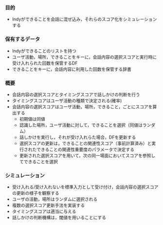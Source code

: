 ### 目的 
- Indyができることを会話に混ぜ込み，それらのスコア化をシミュレーションする

### 保有するデータ
- Indyができることのリストを持つ
- ユーザ活動，場所，できることをキーに，会話内容の選択スコアと実行時に受け入れられた回数を保管するDF
- できることをキーに，会話内容に利用した回数を保管する辞書

### 概要
- 会話内容の選択スコアとタイミングスコアで話しかけの判断を行う
- タイミングスコアはユーザ活動の種類で決定される(確率)
- 会話内容の選択スコアはユーザ活動，場所，できること，ごとにスコアを算出する
    - 初期値は同値
    - 認識した場所，ユーザ活動に対して，できることを選択（同値はランダム）
    - 話しかけを実行し，それが受け入れらた場合，DFを更新する
    - 選択スコアの更新は，できることの関連性スコア（事前計算済み）と実行されたできることの関連性重要度のパラメータで決定する
    - 更新された選択スコアを用いて，次の同一場面においてスコアを参照してできることを選択

### シミュレーション
- 受け入れる/受け入れないを標準入力として受け付け，会話内容の選択スコアの更新の様子を観察する
- ユーザの活動，場所はランダムに選択される
- 複数の選択スコア更新手法を実装する
- タイミングスコアは適当に与える
- 話しかけの判断機構は，閾値を用いることにする